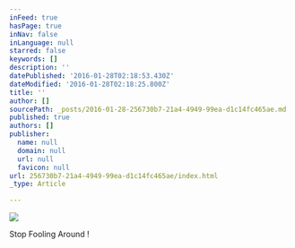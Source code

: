 ```yaml
---
inFeed: true
hasPage: true
inNav: false
inLanguage: null
starred: false
keywords: []
description: ''
datePublished: '2016-01-28T02:18:53.430Z'
dateModified: '2016-01-28T02:18:25.800Z'
title: ''
author: []
sourcePath: _posts/2016-01-28-256730b7-21a4-4949-99ea-d1c14fc465ae.md
published: true
authors: []
publisher:
  name: null
  domain: null
  url: null
  favicon: null
url: 256730b7-21a4-4949-99ea-d1c14fc465ae/index.html
_type: Article

---
```

![](https://the-grid-user-content.s3-us-west-2.amazonaws.com/ec568af8-c188-41ed-aec8-a458f25542fd.jpg)

Stop Fooling Around !